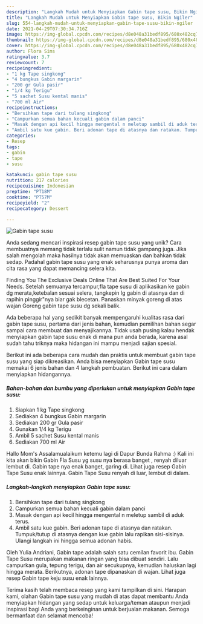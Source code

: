 ```yaml
---
description: "Langkah Mudah untuk Menyiapkan Gabin tape susu, Bikin Ngiler"
title: "Langkah Mudah untuk Menyiapkan Gabin tape susu, Bikin Ngiler"
slug: 554-langkah-mudah-untuk-menyiapkan-gabin-tape-susu-bikin-ngiler
date: 2021-04-29T07:30:34.716Z
image: https://img-global.cpcdn.com/recipes/d8e048a31bedf895/680x482cq70/gabin-tape-susu-foto-resep-utama.jpg
thumbnail: https://img-global.cpcdn.com/recipes/d8e048a31bedf895/680x482cq70/gabin-tape-susu-foto-resep-utama.jpg
cover: https://img-global.cpcdn.com/recipes/d8e048a31bedf895/680x482cq70/gabin-tape-susu-foto-resep-utama.jpg
author: Flora Sims
ratingvalue: 3.7
reviewcount: 7
recipeingredient:
- "1 kg Tape singkong"
- "4 bungkus Gabin margarin"
- "200 gr Gula pasir"
- "1/4 kg Terigu"
- "5 sachet Susu kental manis"
- "700 ml Air"
recipeinstructions:
- "Bersihkan tape dari tulang singkong"
- "Campurkan semua bahan kecuali gabin dalam panci"
- "Masak dengan api kecil hingga mengental n meletup sambil di aduk terus."
- "Ambil satu kue gabin. Beri adonan tape di atasnya dan ratakan. Tumpuk/tutup di atasnya dengan kue gabin lalu rapikan sisi-sisinya. Ulangi langkah ini hingga semua adonan habis."
categories:
- Resep
tags:
- gabin
- tape
- susu

katakunci: gabin tape susu 
nutrition: 217 calories
recipecuisine: Indonesian
preptime: "PT18M"
cooktime: "PT57M"
recipeyield: "2"
recipecategory: Dessert

---
```



![Gabin tape susu](https://img-global.cpcdn.com/recipes/d8e048a31bedf895/680x482cq70/gabin-tape-susu-foto-resep-utama.jpg)

Anda sedang mencari inspirasi resep gabin tape susu yang unik? Cara membuatnya memang tidak terlalu sulit namun tidak gampang juga. Jika salah mengolah maka hasilnya tidak akan memuaskan dan bahkan tidak sedap. Padahal gabin tape susu yang enak seharusnya punya aroma dan cita rasa yang dapat memancing selera kita.

Finding You The Exclusive Deals Online That Are Best Suited For Your Needs. Setelah semuanya tercampur,fla tape susu di aplikasikan ke gabin dg merata,ketebalan sesuai selera, tangkepin lg gabin di atasnya dan di rapihin pinggir&#34;nya biar gak blecetan. Panaskan minyak goreng di atas wajan Goreng gabin tape susu dg sekali balik.

Ada beberapa hal yang sedikit banyak mempengaruhi kualitas rasa dari gabin tape susu, pertama dari jenis bahan, kemudian pemilihan bahan segar sampai cara membuat dan menyajikannya. Tidak usah pusing kalau hendak menyiapkan gabin tape susu enak di mana pun anda berada, karena asal sudah tahu triknya maka hidangan ini mampu menjadi sajian spesial.


Berikut ini ada beberapa cara mudah dan praktis untuk membuat gabin tape susu yang siap dikreasikan. Anda bisa menyiapkan Gabin tape susu memakai 6 jenis bahan dan 4 langkah pembuatan. Berikut ini cara dalam menyiapkan hidangannya.

<!--inarticleads1-->

##### Bahan-bahan dan bumbu yang diperlukan untuk menyiapkan Gabin tape susu:

1. Siapkan 1 kg Tape singkong
1. Sediakan 4 bungkus Gabin margarin
1. Sediakan 200 gr Gula pasir
1. Gunakan 1/4 kg Terigu
1. Ambil 5 sachet Susu kental manis
1. Sediakan 700 ml Air


Hallo Mom&#39;s Assalamualaikum ketemu lagi di Dapur Bunda Rahma :) Kali ini kita akan bikin Gabin Fla Susu yg susu nya berasa banget , renyah diluar lembut di. Gabin tape nya enak banget, garing di. Lihat juga resep Gabin Tape Susu enak lainnya. Gabin Tape Susu renyah di luar, lembut di dalam. 

<!--inarticleads2-->

##### Langkah-langkah menyiapkan Gabin tape susu:

1. Bersihkan tape dari tulang singkong
1. Campurkan semua bahan kecuali gabin dalam panci
1. Masak dengan api kecil hingga mengental n meletup sambil di aduk terus.
1. Ambil satu kue gabin. Beri adonan tape di atasnya dan ratakan. Tumpuk/tutup di atasnya dengan kue gabin lalu rapikan sisi-sisinya. Ulangi langkah ini hingga semua adonan habis.


Oleh Yulia Andriani, Gabin tape adalah salah satu cemilan favorit ibu. Gabin Tape Susu merupakan makanan ringan yang bisa dibuat sendiri. Lalu campurkan gula, tepung terigu, dan air secukupnya, kemudian haluskan lagi hingga merata. Berikutnya, adonan tape dipanaskan di wajan. Lihat juga resep Gabin tape keju susu enak lainnya. 

Terima kasih telah membaca resep yang kami tampilkan di sini. Harapan kami, olahan Gabin tape susu yang mudah di atas dapat membantu Anda menyiapkan hidangan yang sedap untuk keluarga/teman ataupun menjadi inspirasi bagi Anda yang berkeinginan untuk berjualan makanan. Semoga bermanfaat dan selamat mencoba!
